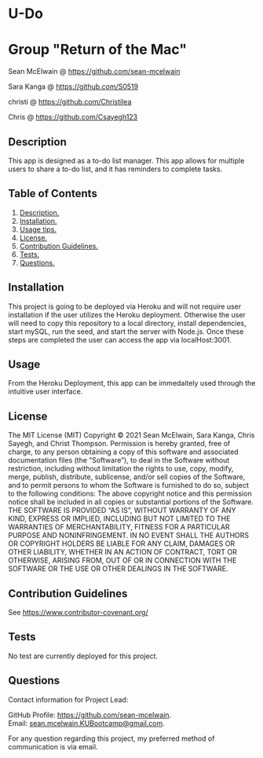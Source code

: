 # U-Do
<a name='description'></a>


# Group "Return of the Mac"

Sean McElwain @ https://github.com/sean-mcelwain

Sara Kanga @ https://github.com/S0519

christi @ https://github.com/Christilea

Chris @ https://github.com/Csayegh123


 ## Description 
This app is designed as a to-do list manager.  This app allows for multiple users to share a to-do list, and it has reminders to complete tasks.  

## Table of Contents  
 1. [ Description. ](#description)  
 2. [ Installation. ](#installation)  
 3. [ Usage tips. ](#usage)  
 4. [ License. ](#license)  
 5. [ Contribution Guidelines. ](#contribution)  
 6. [ Tests. ](#tests)  
 7. [ Questions. ](#questions)  

 <a name='installation'></a>
 ## Installation 
 This project is going to be deployed via Heroku and will not require user installation if the user utilizes the Heroku deployment.  Otherwise the user will need to copy this repository to a local directory, install dependencies, start mySQL, run the seed, and start the server with Node.js.  Once these steps are completed the user can access the app via localHost:3001. 
 
<a name='usage'></a>
 ## Usage 
From the Heroku Deployment, this app can be immedaitely used through the intuitive user interface. 
 <a name='license'></a>
 ## License 
The MIT License (MIT) 
 Copyright © 2021 Sean McElwain, Sara Kanga, Chris Sayegh, and Christ Thompson. 
Permission is hereby granted, free of charge, to any person obtaining a copy of this software and associated documentation files (the “Software”), to deal in the Software without restriction, including without limitation the rights to use, copy, modify, merge, publish, distribute, sublicense, and/or sell copies of the Software, and to permit persons to whom the Software is furnished to do so, subject to the following conditions: 
The above copyright notice and this permission notice shall be included in all copies or substantial portions of the Software. 
THE SOFTWARE IS PROVIDED “AS IS”, WITHOUT WARRANTY OF ANY KIND, EXPRESS OR IMPLIED, INCLUDING BUT NOT LIMITED TO THE WARRANTIES OF MERCHANTABILITY, FITNESS FOR A PARTICULAR PURPOSE AND NONINFRINGEMENT. IN NO EVENT SHALL THE AUTHORS OR COPYRIGHT HOLDERS BE LIABLE FOR ANY CLAIM, DAMAGES OR OTHER LIABILITY, WHETHER IN AN ACTION OF CONTRACT, TORT OR OTHERWISE, ARISING FROM, OUT OF OR IN CONNECTION WITH THE SOFTWARE OR THE USE OR OTHER DEALINGS IN THE SOFTWARE.
 <a name='contribution'></a>
 ## Contribution Guidelines 
See https://www.contributor-covenant.org/
 <a name='tests'></a>
 ## Tests 
No test are currently deployed for this project.
 <a name='questions'></a>
 ## Questions 

Contact information for Project Lead:

GitHub Profile: https://github.com/sean-mcelwain.  
Email: sean.mcelwain.KUBootcamp@gmail.com.  
 
For any question regarding this project, my preferred method of communication is via email. 
